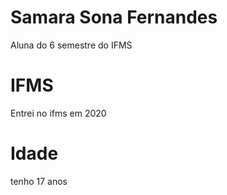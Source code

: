 # Samara Sona Fernandes
Aluna do 6 semestre do IFMS
# IFMS
Entrei no ifms em 2020 
# Idade
tenho 17 anos
